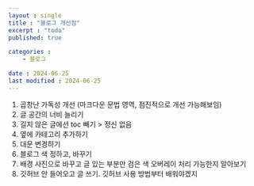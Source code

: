 ```yaml
---
layout : single
title : "블로그 개선점"
excerpt : "todo"
published: true

categories : 
    - 블로그

date : 2024-06-25
last modified : 2024-06-25
---
```


1. 곱창난 가독성 개선 (마크다운 문법 영역, 점진적으로 개선 가능해보임)
2. 글 공간의 너비 늘리기
3. 길지 않은 글에선 toc 빼기 > 정신 없음
4. 옆에 카테고리 추가하기
5. 대문 변경하기
6. 블로그 색 정하고, 바꾸기
7. 배경 사진으로 바꾸고 글 있는 부분만 검은 색 오버레이 처리 가능한지 알아보기
8. 깃허브 안 들어오고 글 쓰기. 깃허브 사용 방법부터 배워야겠지
